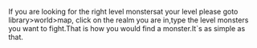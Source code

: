 If you are looking for the right level monstersat your level please goto library>world>map, click on the realm you are in,type the level monsters you want to fight.That is how you would find a monster.It\`s as simple as that.